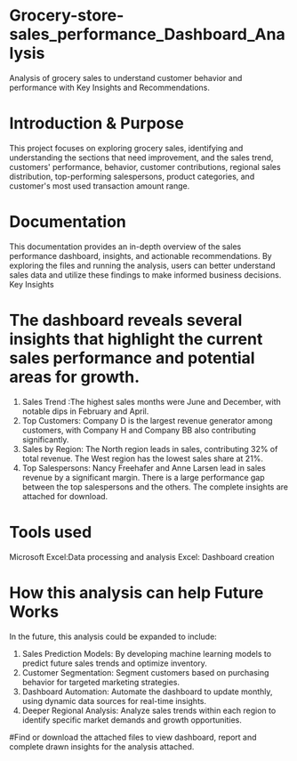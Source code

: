 # Grocery-store-sales_performance_Dashboard_Analysis
Analysis of grocery sales to understand customer behavior and performance with Key Insights and Recommendations.
# Introduction & Purpose
This project focuses on exploring grocery sales, identifying and understanding the sections that need improvement, and the sales trend, customers' performance, behavior, customer contributions, regional sales distribution, top-performing salespersons, product categories, and customer's most used transaction amount range.
# Documentation
This documentation provides an in-depth overview of the sales performance dashboard, insights, and actionable recommendations. By exploring the files and running the analysis, users can better understand sales data and utilize these findings to make informed business decisions.
Key Insights
# The dashboard reveals several insights that highlight the current sales performance and potential areas for growth.
1. Sales Trend :The highest sales months were June and December, with notable dips in February and April.
2. Top Customers: Company D is the largest revenue generator among customers, with Company H and Company BB also contributing significantly.
3. Sales by Region: The North region leads in sales, contributing 32% of total revenue. The West region has the lowest sales share at 21%.
4. Top Salespersons: Nancy Freehafer and Anne Larsen lead in sales revenue by a significant margin. There is a large performance gap between the top salespersons and the others.
The complete insights are attached for download.
# Tools used 
Microsoft Excel:Data processing and analysis 
Excel: Dashboard creation 
# How this analysis can help Future Works
In the future, this analysis could be expanded to include:
1. Sales Prediction Models: By developing machine learning models to predict future sales trends and optimize inventory.
2. Customer Segmentation: Segment customers based on purchasing behavior for targeted marketing strategies.
3. Dashboard Automation: Automate the dashboard to update monthly, using dynamic data sources for real-time insights.
4. Deeper Regional Analysis: Analyze sales trends within each region to identify specific market demands and growth opportunities.

#Find or download the attached files to view dashboard, report and complete drawn insights for the analysis attached.
